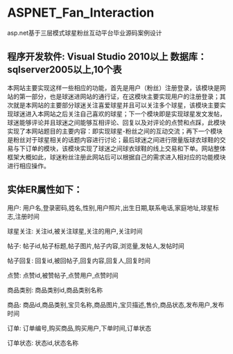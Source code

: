 # ASPNET_Fan_Interaction
asp.net基于三层模式球星粉丝互动平台毕业源码案例设计
## 程序开发软件: Visual Studio 2010以上    数据库：sqlserver2005以上,10个表
  本网站主要实现这样一些相应的功能，首先是用户（粉丝）注册登录，该模块是网站的第一部分，也是球迷进网站的通行证，在这模块主要实现用户的注册登录；其次就是本网站的主要部分球迷关注喜爱球星并且可以关注多个球星，该模块主要实现球迷进入本网站之后关注自己喜欢的球星；下一个模块即是实现球星发文发帖，球迷能够评论并且球迷之间能够互相评论、回复以及对评论的点赞和点踩，此模块实现了本网站题目的主要内容：即实现球星-粉丝之间的互动交流；再下一个模块是粉丝对于球星相关的话题内容进行讨论；最后球迷之间进行限量版球衣球鞋的交易与下订单的模块，该模块实现了球迷之间球衣球鞋的线上交易和下单。网站整体框架大概如此，球迷粉丝注册此网站后可以根据自己的需求进入相对应的功能模块进行相应操作。
## 实体ER属性如下：
用户: 用户名,登录密码,姓名,性别,用户照片,出生日期,联系电话,家庭地址,球星标志,注册时间

球星关注: 关注id,被关注球星,关注的用户,关注时间

帖子: 帖子id,帖子标题,帖子图片,帖子内容,浏览量,发帖人,发帖时间

帖子回复: 回复id,被回帖子,回复内容,回复人,回复时间

点赞: 点赞id,被赞帖子,点赞用户,点赞时间

商品类别: 商品类别id,商品类别名称

商品: 商品id,商品类别,宝贝名称,商品图片,宝贝描述,售价,商品状态,发布用户,发布时间

订单: 订单编号,购买商品,购买用户,下单时间,订单状态

订单状态: 状态id,状态名称
